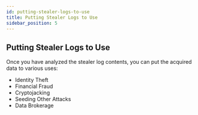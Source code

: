 ```yaml
---
id: putting-stealer-logs-to-use
title: Putting Stealer Logs to Use
sidebar_position: 5
---
```


## Putting Stealer Logs to Use

Once you have analyzed the stealer log contents, you can put the acquired data to various uses:
- Identity Theft
- Financial Fraud
- Cryptojacking
- Seeding Other Attacks
- Data Brokerage
